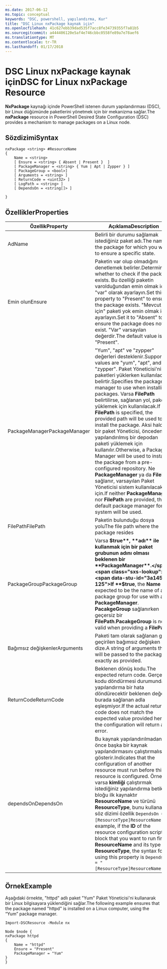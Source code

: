 ```yaml
---
ms.date: 2017-06-12
ms.topic: conceptual
keywords: "DSC, powershell, yapılandırma, Kur"
title: "DSC Linux nxPackage kaynak için"
ms.openlocfilehash: 41c627ebb39dad535f7acc8fe34739355f7a81b5
ms.sourcegitcommit: a444406120e5af4e746cbbc0558fe89a7e78aef6
ms.translationtype: MT
ms.contentlocale: tr-TR
ms.lasthandoff: 01/17/2018
---
```

# <a name="dsc-for-linux-nxpackage-resource"></a><span data-ttu-id="3a145-103">DSC Linux nxPackage kaynak için</span><span class="sxs-lookup"><span data-stu-id="3a145-103">DSC for Linux nxPackage Resource</span></span>

<span data-ttu-id="3a145-104">**NxPackage** kaynağı içinde PowerShell istenen durum yapılandırması (DSC), bir Linux düğümünde paketlerini yönetmek için bir mekanizma sağlar.</span><span class="sxs-lookup"><span data-stu-id="3a145-104">The **nxPackage** resource in PowerShell Desired State Configuration (DSC) provides a mechanism to manage packages on a Linux node.</span></span>

## <a name="syntax"></a><span data-ttu-id="3a145-105">Sözdizimi</span><span class="sxs-lookup"><span data-stu-id="3a145-105">Syntax</span></span>

```
nxPackage <string> #ResourceName
{
    Name = <string>
    [ Ensure = <string> { Absent | Present }  ]
    [ PackageManager = <string> { Yum | Apt | Zypper } ]
    [ PackageGroup = <bool>]
    [ Arguments = <string> ]
    [ ReturnCode = <uint32> ]
    [ LogPath = <string> ]
    [ DependsOn = <string[]> ]
    
}
```

## <a name="properties"></a><span data-ttu-id="3a145-106">Özellikler</span><span class="sxs-lookup"><span data-stu-id="3a145-106">Properties</span></span>

|  <span data-ttu-id="3a145-107">Özellik</span><span class="sxs-lookup"><span data-stu-id="3a145-107">Property</span></span> |  <span data-ttu-id="3a145-108">Açıklama</span><span class="sxs-lookup"><span data-stu-id="3a145-108">Description</span></span> | 
|---|---|
| <span data-ttu-id="3a145-109">Ad</span><span class="sxs-lookup"><span data-stu-id="3a145-109">Name</span></span>| <span data-ttu-id="3a145-110">Belirli bir durumu sağlamak istediğiniz paket adı.</span><span class="sxs-lookup"><span data-stu-id="3a145-110">The name of the package for which you want to ensure a specific state.</span></span>| 
| <span data-ttu-id="3a145-111">Emin olun</span><span class="sxs-lookup"><span data-stu-id="3a145-111">Ensure</span></span>| <span data-ttu-id="3a145-112">Paketin var olup olmadığını denetlemek belirler.</span><span class="sxs-lookup"><span data-stu-id="3a145-112">Determines whether to check if the package exists.</span></span> <span data-ttu-id="3a145-113">Bu özelliği paketin varolduğundan emin olmak için "var" olarak ayarlayın.</span><span class="sxs-lookup"><span data-stu-id="3a145-113">Set this property to "Present" to ensure the package exists.</span></span> <span data-ttu-id="3a145-114">"Mevcut için" paketi yok emin olmak için ayarlayın.</span><span class="sxs-lookup"><span data-stu-id="3a145-114">Set it to "Absent" to ensure the package does not exist.</span></span> <span data-ttu-id="3a145-115">"Var" varsayılan değerdir.</span><span class="sxs-lookup"><span data-stu-id="3a145-115">The default value is "Present".</span></span>|  
| <span data-ttu-id="3a145-116">PackageManager</span><span class="sxs-lookup"><span data-stu-id="3a145-116">PackageManager</span></span>| <span data-ttu-id="3a145-117">"Yum", "apt" ve "zypper" değerleri desteklenir.</span><span class="sxs-lookup"><span data-stu-id="3a145-117">Supported values are "yum", "apt", and "zypper".</span></span> <span data-ttu-id="3a145-118">Paket Yöneticisi'ni paketleri yüklerken kullanılacak belirtir.</span><span class="sxs-lookup"><span data-stu-id="3a145-118">Specifies the package manager to use when installing packages.</span></span> <span data-ttu-id="3a145-119">Varsa **FilePath** belirtilirse, sağlanan yol, paketi yüklemek için kullanılacak.</span><span class="sxs-lookup"><span data-stu-id="3a145-119">If **FilePath** is specified, the provided path will be used to install the package.</span></span> <span data-ttu-id="3a145-120">Aksi halde, bir paket Yöneticisi, önceden yapılandırılmış bir depodan paketi yüklemek için kullanılır.</span><span class="sxs-lookup"><span data-stu-id="3a145-120">Otherwise, a Package Manager will be used to install the package from a pre-configured repository.</span></span> <span data-ttu-id="3a145-121">Ne **PackageManager** ya da **FilePath** sağlanır, varsayılan Paket Yöneticisi sistem kullanılacak için.</span><span class="sxs-lookup"><span data-stu-id="3a145-121">If neither **PackageManager** nor **FilePath** are provided, the default package manager for the system will be used.</span></span>| 
| <span data-ttu-id="3a145-122">FilePath</span><span class="sxs-lookup"><span data-stu-id="3a145-122">FilePath</span></span>| <span data-ttu-id="3a145-123">Paketin bulunduğu dosya yolu</span><span class="sxs-lookup"><span data-stu-id="3a145-123">The file path where the package resides</span></span>| 
| <span data-ttu-id="3a145-124">PackageGroup</span><span class="sxs-lookup"><span data-stu-id="3a145-124">PackageGroup</span></span>| <span data-ttu-id="3a145-125">Varsa **$true**, **adı** ile kullanmak için bir paket grubunun adını olması beklenen bir **PackageManager**.</span><span class="sxs-lookup"><span data-stu-id="3a145-125">If **$true**, the **Name** is expected to be the name of a package group for use with a **PackageManager**.</span></span> <span data-ttu-id="3a145-126">**PacakgeGroup** sağlanırken geçersiz bir **FilePath**.</span><span class="sxs-lookup"><span data-stu-id="3a145-126">**PacakgeGroup** is not valid when providing a **FilePath**.</span></span>| 
| <span data-ttu-id="3a145-127">Bağımsız değişkenler</span><span class="sxs-lookup"><span data-stu-id="3a145-127">Arguments</span></span>| <span data-ttu-id="3a145-128">Paketi tam olarak sağlanan gibi geçirilen bağımsız değişken bir dize.</span><span class="sxs-lookup"><span data-stu-id="3a145-128">A string of arguments that will be passed to the package exactly as provided.</span></span>| 
| <span data-ttu-id="3a145-129">ReturnCode</span><span class="sxs-lookup"><span data-stu-id="3a145-129">ReturnCode</span></span>| <span data-ttu-id="3a145-130">Beklenen dönüş kodu.</span><span class="sxs-lookup"><span data-stu-id="3a145-130">The expected return code.</span></span> <span data-ttu-id="3a145-131">Gerçek kodu döndürmesi durumunda yapılandırma bir hata döndürecektir beklenen değer burada sağlanan adla eşleşmiyor.</span><span class="sxs-lookup"><span data-stu-id="3a145-131">If the actual return code does not match the expected value provided here, the configuration will return an error.</span></span>| 
| <span data-ttu-id="3a145-132">dependsOn</span><span class="sxs-lookup"><span data-stu-id="3a145-132">DependsOn</span></span> | <span data-ttu-id="3a145-133">Bu kaynak yapılandırılmadan önce başka bir kaynak yapılandırmasını çalıştırmalısınız gösterir.</span><span class="sxs-lookup"><span data-stu-id="3a145-133">Indicates that the configuration of another resource must run before this resource is configured.</span></span> <span data-ttu-id="3a145-134">Örneğin, varsa **kimliği** çalıştırmak istediğiniz yapılandırma betik bloğu ilk kaynaktır **ResourceName** ve türünü **ResourceType**, bunu kullanarak söz dizimi özellik `DependsOn = "[ResourceType]ResourceName"`.</span><span class="sxs-lookup"><span data-stu-id="3a145-134">For example, if the **ID** of the resource configuration script block that you want to run first is **ResourceName** and its type is **ResourceType**, the syntax for using this property is `DependsOn = "[ResourceType]ResourceName"`.</span></span>| 

## <a name="example"></a><span data-ttu-id="3a145-135">Örnek</span><span class="sxs-lookup"><span data-stu-id="3a145-135">Example</span></span>

<span data-ttu-id="3a145-136">Aşağıdaki örnekte, "httpd" adlı paket "Yum" Paket Yöneticisi'ni kullanarak bir Linux bilgisayara yüklendiğini sağlar.</span><span class="sxs-lookup"><span data-stu-id="3a145-136">The following example ensures that the package named "httpd" is installed on a Linux computer, using the “Yum” package manager.</span></span>

```
Import-DSCResource -Module nx 

Node $node {
nxPackage httpd
{
    Name = "httpd"
    Ensure = "Present"
    PackageManager = "Yum"
}
}
```

